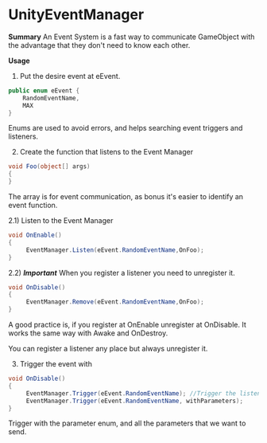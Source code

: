 # UnityEventManager

**Summary** 
An Event System is a fast way to communicate GameObject with the advantage that they don't need to know each other. 

**Usage**
1) Put the desire event at eEvent.
```csharp
public enum eEvent {
    RandomEventName,
    MAX
}
```
Enums are used to avoid errors, and helps searching event triggers and listeners. 


2) Create the function that listens to the Event Manager

```csharp 
void Foo(object[] args)
{
}
```
The array is for event communication, as bonus it's easier to identify an event function.

2.1) Listen to the Event Manager

```csharp
void OnEnable()
{
     EventManager.Listen(eEvent.RandomEventName,OnFoo);
}
```
2.2) ***Important*** When you register a listener you need to unregister it. 
```csharp 
void OnDisable()
{
     EventManager.Remove(eEvent.RandomEventName,OnFoo);
}
```

A good practice is, if you register at OnEnable  unregister at OnDisable. It works the same way with Awake and OnDestroy. 

You can register a listener any place but always unregister it. 

3) Trigger the event with 

```csharp 
void OnDisable()
{
     EventManager.Trigger(eEvent.RandomEventName); //Trigger the listeners with null parameters.
     EventManager.Trigger(eEvent.RandomEventName, withParameters);
}
```

Trigger with the parameter enum, and all the parameters that we want to send. 
